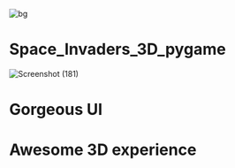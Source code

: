 ![bg](https://user-images.githubusercontent.com/70796547/115232439-53216180-a134-11eb-95b1-d07e32228f7b.png)
# Space_Invaders_3D_pygame
![Screenshot (181)](https://user-images.githubusercontent.com/70796547/115231370-1bfe8080-a133-11eb-8a0b-31cc6d4d42a2.png)
# Gorgeous UI

# Awesome 3D experience
